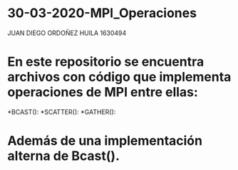 # 30-03-2020-MPI_Operaciones

JUAN DIEGO ORDOÑEZ HUILA
1630494

# En este repositorio se encuentra archivos con código que implementa operaciones de MPI entre ellas:

*BCAST():
*SCATTER():
*GATHER():

# Además de una implementación alterna de Bcast().
